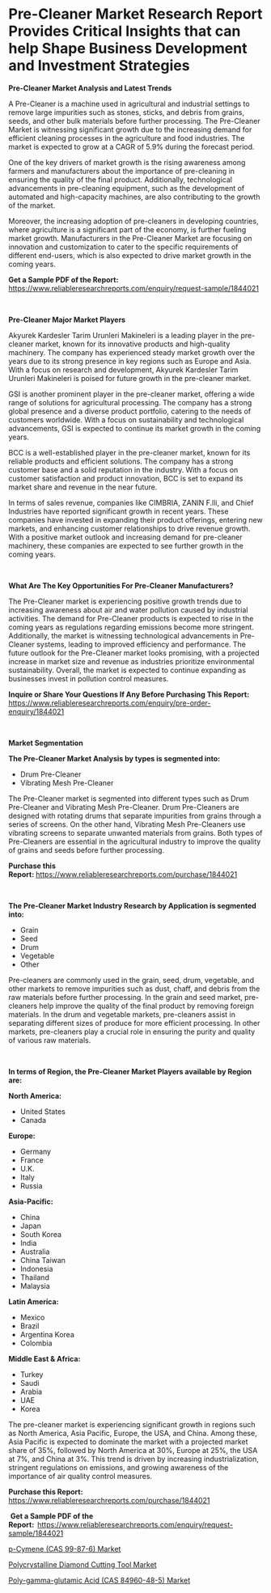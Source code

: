 <p><h1>Pre-Cleaner Market Research Report Provides Critical Insights that can help Shape Business Development and Investment Strategies</h1></p><p><strong>Pre-Cleaner Market Analysis and Latest Trends</strong></p>
<p><p>A Pre-Cleaner is a machine used in agricultural and industrial settings to remove large impurities such as stones, sticks, and debris from grains, seeds, and other bulk materials before further processing. The Pre-Cleaner Market is witnessing significant growth due to the increasing demand for efficient cleaning processes in the agriculture and food industries. The market is expected to grow at a CAGR of 5.9% during the forecast period.</p><p>One of the key drivers of market growth is the rising awareness among farmers and manufacturers about the importance of pre-cleaning in ensuring the quality of the final product. Additionally, technological advancements in pre-cleaning equipment, such as the development of automated and high-capacity machines, are also contributing to the growth of the market.</p><p>Moreover, the increasing adoption of pre-cleaners in developing countries, where agriculture is a significant part of the economy, is further fueling market growth. Manufacturers in the Pre-Cleaner Market are focusing on innovation and customization to cater to the specific requirements of different end-users, which is also expected to drive market growth in the coming years.</p></p>
<p><strong>Get a Sample PDF of the Report:&nbsp;</strong> <a href="https://www.reliableresearchreports.com/enquiry/request-sample/1844021">https://www.reliableresearchreports.com/enquiry/request-sample/1844021</a></p>
<p>&nbsp;</p>
<p><strong>Pre-Cleaner Major Market Players</strong></p>
<p><p>Akyurek Kardesler Tarim Urunleri Makineleri is a leading player in the pre-cleaner market, known for its innovative products and high-quality machinery. The company has experienced steady market growth over the years due to its strong presence in key regions such as Europe and Asia. With a focus on research and development, Akyurek Kardesler Tarim Urunleri Makineleri is poised for future growth in the pre-cleaner market.</p><p>GSI is another prominent player in the pre-cleaner market, offering a wide range of solutions for agricultural processing. The company has a strong global presence and a diverse product portfolio, catering to the needs of customers worldwide. With a focus on sustainability and technological advancements, GSI is expected to continue its market growth in the coming years.</p><p>BCC is a well-established player in the pre-cleaner market, known for its reliable products and efficient solutions. The company has a strong customer base and a solid reputation in the industry. With a focus on customer satisfaction and product innovation, BCC is set to expand its market share and revenue in the near future.</p><p>In terms of sales revenue, companies like CIMBRIA, ZANIN F.lli, and Chief Industries have reported significant growth in recent years. These companies have invested in expanding their product offerings, entering new markets, and enhancing customer relationships to drive revenue growth. With a positive market outlook and increasing demand for pre-cleaner machinery, these companies are expected to see further growth in the coming years.</p></p>
<p>&nbsp;</p>
<p><strong>What Are The Key Opportunities For Pre-Cleaner Manufacturers?</strong></p>
<p><p>The Pre-Cleaner market is experiencing positive growth trends due to increasing awareness about air and water pollution caused by industrial activities. The demand for Pre-Cleaner products is expected to rise in the coming years as regulations regarding emissions become more stringent. Additionally, the market is witnessing technological advancements in Pre-Cleaner systems, leading to improved efficiency and performance. The future outlook for the Pre-Cleaner market looks promising, with a projected increase in market size and revenue as industries prioritize environmental sustainability. Overall, the market is expected to continue expanding as businesses invest in pollution control measures.</p></p>
<p><strong>Inquire or Share Your Questions If Any Before Purchasing This Report:</strong> <a href="https://www.reliableresearchreports.com/enquiry/pre-order-enquiry/1844021">https://www.reliableresearchreports.com/enquiry/pre-order-enquiry/1844021</a></p>
<p>&nbsp;</p>
<p><strong>Market Segmentation</strong></p>
<p><strong>The Pre-Cleaner Market Analysis by types is segmented into:</strong></p>
<p><ul><li>Drum Pre-Cleaner</li><li>Vibrating Mesh Pre-Cleaner</li></ul></p>
<p><p>The Pre-Cleaner market is segmented into different types such as Drum Pre-Cleaner and Vibrating Mesh Pre-Cleaner. Drum Pre-Cleaners are designed with rotating drums that separate impurities from grains through a series of screens. On the other hand, Vibrating Mesh Pre-Cleaners use vibrating screens to separate unwanted materials from grains. Both types of Pre-Cleaners are essential in the agricultural industry to improve the quality of grains and seeds before further processing.</p></p>
<p><strong>Purchase this Report:&nbsp;</strong><a href="https://www.reliableresearchreports.com/purchase/1844021">https://www.reliableresearchreports.com/purchase/1844021</a></p>
<p>&nbsp;</p>
<p><strong>The Pre-Cleaner Market Industry Research by Application is segmented into:</strong></p>
<p><ul><li>Grain</li><li>Seed</li><li>Drum</li><li>Vegetable</li><li>Other</li></ul></p>
<p><p>Pre-cleaners are commonly used in the grain, seed, drum, vegetable, and other markets to remove impurities such as dust, chaff, and debris from the raw materials before further processing. In the grain and seed market, pre-cleaners help improve the quality of the final product by removing foreign materials. In the drum and vegetable markets, pre-cleaners assist in separating different sizes of produce for more efficient processing. In other markets, pre-cleaners play a crucial role in ensuring the purity and quality of various raw materials.</p></p>
<p>&nbsp;</p>
<p><strong>In terms of Region, the Pre-Cleaner Market Players available by Region are:</strong></p>
<p>
    <p> <strong> North America: </strong>
        <ul>
            <li>United States</li>
            <li>Canada</li>
        </ul>
        </p> 
    <p> <strong> Europe: </strong>
        <ul>
            <li>Germany</li>
            <li>France</li>
            <li>U.K.</li>
            <li>Italy</li>
            <li>Russia</li>
        </ul>
        </p> 
    <p> <strong> Asia-Pacific: </strong>
        <ul>
            <li>China</li>
            <li>Japan</li>
            <li>South Korea</li>
            <li>India</li>
            <li>Australia</li>
            <li>China Taiwan</li>
            <li>Indonesia</li>
            <li>Thailand</li>
            <li>Malaysia</li>
        </ul>
        </p> 
    <p> <strong> Latin America: </strong>
        <ul>
            <li>Mexico</li>
            <li>Brazil</li>
            <li>Argentina Korea</li>
            <li>Colombia</li>
        </ul>
        </p> 
    <p> <strong> Middle East & Africa: </strong>
        <ul>
            <li>Turkey</li>
            <li>Saudi</li>
            <li>Arabia</li>
            <li>UAE</li>
            <li>Korea</li>
        </ul>
    </p>
    </p>
<p><p>The pre-cleaner market is experiencing significant growth in regions such as North America, Asia Pacific, Europe, the USA, and China. Among these, Asia Pacific is expected to dominate the market with a projected market share of 35%, followed by North America at 30%, Europe at 25%, the USA at 7%, and China at 3%. This trend is driven by increasing industrialization, stringent regulations on emissions, and growing awareness of the importance of air quality control measures.</p></p>
<p><strong>Purchase this Report: </strong><a href="https://www.reliableresearchreports.com/purchase/1844021">https://www.reliableresearchreports.com/purchase/1844021</a></p>
<p>&nbsp;<strong>Get a Sample PDF of the Report:&nbsp;&nbsp;</strong><a href="https://www.reliableresearchreports.com/enquiry/request-sample/1844021">https://www.reliableresearchreports.com/enquiry/request-sample/1844021</a></p>
<p><strong></strong></p>
<p><p><a href="https://view.publitas.com/reportprime-1/p-cymene-cas-99-87-6-market-size-market-trends-and-growth-outlook-forecasted-for-period-from-2024-to-2031/">p-Cymene (CAS 99-87-6) Market</a></p><p><a href="https://view.publitas.com/reportprime-1/polycrystalline-diamond-cutting-tool-market-size-and-growth-market-segmentation-regional-and-country-breakdowns-and-market-trends-for-period-from-2024-2031/">Polycrystalline Diamond Cutting Tool Market</a></p><p><a href="https://view.publitas.com/reportprime-1/poly-gamma-glutamic-acid-cas-84960-48-5-market-research-report-unlocks-analysis-on-the-market-financial-status-market-size-and-market-revenue-upto-2031/">Poly-gamma-glutamic Acid (CAS 84960-48-5) Market</a></p></p>